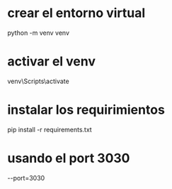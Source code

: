 # crear el entorno virtual

python -m venv venv

# activar el venv

venv\Scripts\activate

# instalar los requirimientos

pip install -r requirements.txt

# usando el port 3030
--port=3030